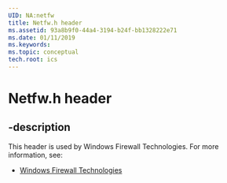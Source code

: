 ```yaml
---
UID: NA:netfw
title: Netfw.h header
ms.assetid: 93a8b9f0-44a4-3194-b24f-bb1328222e71
ms.date: 01/11/2019
ms.keywords: 
ms.topic: conceptual
tech.root: ics
---
```


# Netfw.h header


## -description


This header is used by Windows Firewall Technologies. For more information, see:

- [Windows Firewall Technologies](../_ics/index.md)


